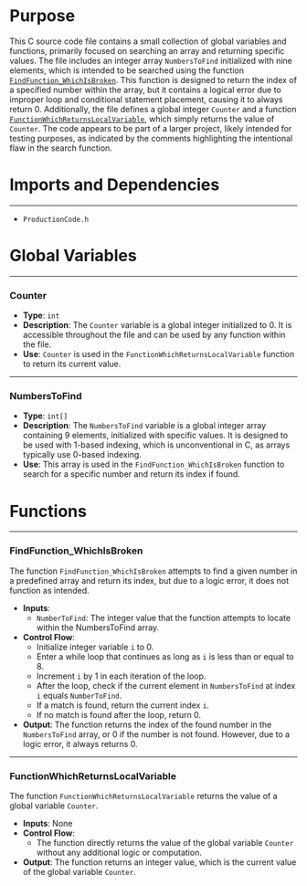 # Purpose
This C source code file contains a small collection of global variables and functions, primarily focused on searching an array and returning specific values. The file includes an integer array `NumbersToFind` initialized with nine elements, which is intended to be searched using the function [`FindFunction_WhichIsBroken`](#FindFunction_WhichIsBroken). This function is designed to return the index of a specified number within the array, but it contains a logical error due to improper loop and conditional statement placement, causing it to always return 0. Additionally, the file defines a global integer `Counter` and a function [`FunctionWhichReturnsLocalVariable`](#FunctionWhichReturnsLocalVariable), which simply returns the value of `Counter`. The code appears to be part of a larger project, likely intended for testing purposes, as indicated by the comments highlighting the intentional flaw in the search function.
# Imports and Dependencies

---
- `ProductionCode.h`


# Global Variables

---
### Counter
- **Type**: `int`
- **Description**: The `Counter` variable is a global integer initialized to 0. It is accessible throughout the file and can be used by any function within the file.
- **Use**: `Counter` is used in the `FunctionWhichReturnsLocalVariable` function to return its current value.


---
### NumbersToFind
- **Type**: `int[]`
- **Description**: The `NumbersToFind` variable is a global integer array containing 9 elements, initialized with specific values. It is designed to be used with 1-based indexing, which is unconventional in C, as arrays typically use 0-based indexing.
- **Use**: This array is used in the `FindFunction_WhichIsBroken` function to search for a specific number and return its index if found.


# Functions

---
### FindFunction\_WhichIsBroken<!-- {{#callable:FindFunction_WhichIsBroken}} -->
The function `FindFunction_WhichIsBroken` attempts to find a given number in a predefined array and return its index, but due to a logic error, it does not function as intended.
- **Inputs**:
    - `NumberToFind`: The integer value that the function attempts to locate within the NumbersToFind array.
- **Control Flow**:
    - Initialize integer variable `i` to 0.
    - Enter a while loop that continues as long as `i` is less than or equal to 8.
    - Increment `i` by 1 in each iteration of the loop.
    - After the loop, check if the current element in `NumbersToFind` at index `i` equals `NumberToFind`.
    - If a match is found, return the current index `i`.
    - If no match is found after the loop, return 0.
- **Output**: The function returns the index of the found number in the `NumbersToFind` array, or 0 if the number is not found. However, due to a logic error, it always returns 0.


---
### FunctionWhichReturnsLocalVariable<!-- {{#callable:FunctionWhichReturnsLocalVariable}} -->
The function `FunctionWhichReturnsLocalVariable` returns the value of a global variable `Counter`.
- **Inputs**: None
- **Control Flow**:
    - The function directly returns the value of the global variable `Counter` without any additional logic or computation.
- **Output**: The function returns an integer value, which is the current value of the global variable `Counter`.


